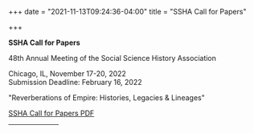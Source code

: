+++
date = "2021-11-13T09:24:36-04:00"
title = "SSHA Call for Papers"

+++

**SSHA Call for Papers**
 
48th Annual Meeting of the Social Science History Association<br />

Chicago, IL, November 17-20, 2022  
Submission Deadline: February 16, 2022 

"Reverberations of Empire: Histories, Legacies & Lineages"

[SSHA Call for Papers PDF](/files/2022_SSHA_CFP.pdf)  

<hr width="100">

